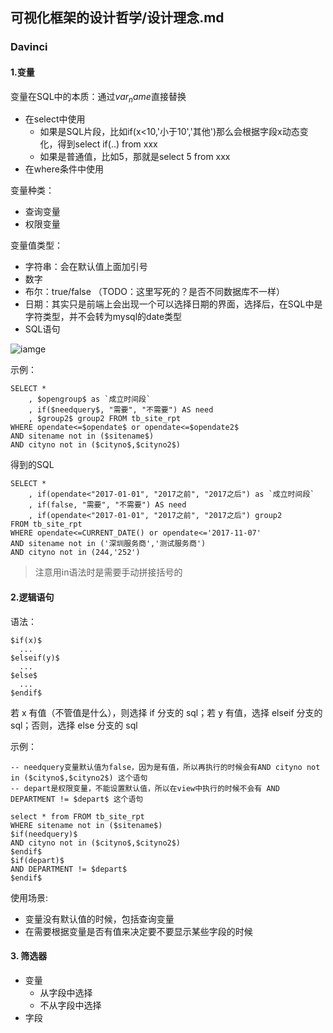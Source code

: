 ## 可视化框架的设计哲学/设计理念.md


### Davinci
#### 1.变量
变量在SQL中的本质：通过$var_name$直接替换
- 在select中使用
    - 如果是SQL片段，比如if(x<10,'小于10','其他')那么会根据字段x动态变化，得到select if(..) from xxx
    - 如果是普通值，比如5，那就是select 5 from xxx
- 在where条件中使用

变量种类：
- 查询变量
- 权限变量

变量值类型：
- 字符串：会在默认值上面加引号
- 数字
- 布尔：true/false （TODO：这里写死的？是否不同数据库不一样）
- 日期：其实只是前端上会出现一个可以选择日期的界面，选择后，在SQL中是字符类型，并不会转为mysql的date类型
- SQL语句

![iamge](img/查询变量-SQL表达式类型.png)

示例：
```
SELECT *
    , $opengroup$ as `成立时间段`
    , if($needquery$, "需要", "不需要") AS need
    , $group2$ group2 FROM tb_site_rpt
WHERE opendate<=$opendate$ or opendate<=$opendate2$
AND sitename not in ($sitename$)
AND cityno not in ($cityno$,$cityno2$)
```
得到的SQL
```
SELECT *
    , if(opendate<"2017-01-01", "2017之前", "2017之后") as `成立时间段`
    , if(false, "需要", "不需要") AS need
    , if(opendate<"2017-01-01", "2017之前", "2017之后") group2 
FROM tb_site_rpt 
WHERE opendate<=CURRENT_DATE() or opendate<='2017-11-07' 
AND sitename not in ('深圳服务商','测试服务商')  
AND cityno not in (244,'252')
```
> 注意用in语法时是需要手动拼接括号的

#### 2.逻辑语句
语法：
```
$if(x)$
  ...
$elseif(y)$
  ...
$else$
  ...
$endif$
```
若 x 有值（不管值是什么），则选择 if 分支的 sql；若 y 有值，选择 elseif 分支的 sql；否则，选择 else 分支的 sql

示例：
```
-- needquery变量默认值为false，因为是有值，所以再执行的时候会有AND cityno not in ($cityno$,$cityno2$) 这个语句
-- depart是权限变量，不能设置默认值，所以在view中执行的时候不会有 AND DEPARTMENT != $depart$ 这个语句

select * from FROM tb_site_rpt
WHERE sitename not in ($sitename$)
$if(needquery)$
AND cityno not in ($cityno$,$cityno2$)
$endif$
$if(depart)$
AND DEPARTMENT != $depart$
$endif$
```

使用场景:
- 变量没有默认值的时候，包括查询变量
- 在需要根据变量是否有值来决定要不要显示某些字段的时候


#### 3. 筛选器
- 变量
    - 从字段中选择
    - 不从字段中选择
- 字段